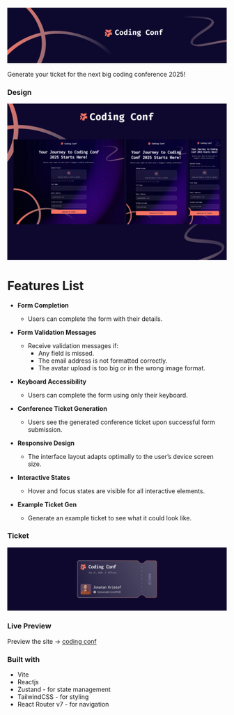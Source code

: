 ![](./src/assets/screenshots/header.png)

Generate your ticket for the next big coding conference 2025!

### Design

![](./src/assets/screenshots/preview.jpg)

# Features List

- **Form Completion**  
  - Users can complete the form with their details.  

- **Form Validation Messages**  
  - Receive validation messages if:  
    - Any field is missed.  
    - The email address is not formatted correctly.  
    - The avatar upload is too big or in the wrong image format.  

- **Keyboard Accessibility**  
  - Users can complete the form using only their keyboard.  

- **Conference Ticket Generation**  
  - Users see the generated conference ticket upon successful form submission.  

- **Responsive Design**  
  - The interface layout adapts optimally to the user’s device screen size.  

- **Interactive States**  
  - Hover and focus states are visible for all interactive elements.

- **Example Ticket Gen**
    - Generate an example ticket to see what it could look like.

### Ticket 

![](./src/assets/screenshots/ticket.png)

### Live Preview

Preview the site -> [coding conf](https://conf-ticket-gen.netlify.app)

### Built with

- Vite
- Reactjs
- Zustand - for state management
- TailwindCSS - for styling
- React Router v7 - for navigation